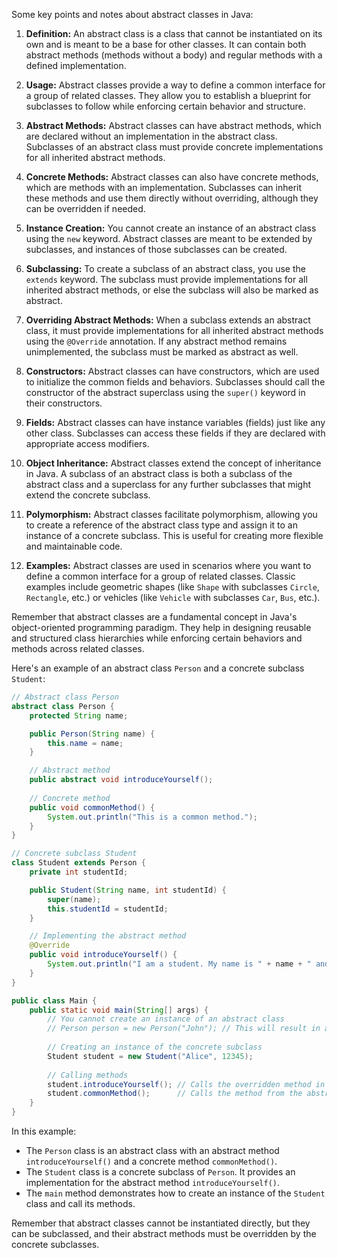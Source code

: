 Some key points and notes about abstract classes in Java:

1. **Definition:** An abstract class is a class that cannot be instantiated on its own and is meant to be a base for other classes. It can contain both abstract methods (methods without a body) and regular methods with a defined implementation.

2. **Usage:** Abstract classes provide a way to define a common interface for a group of related classes. They allow you to establish a blueprint for subclasses to follow while enforcing certain behavior and structure.

3. **Abstract Methods:** Abstract classes can have abstract methods, which are declared without an implementation in the abstract class. Subclasses of an abstract class must provide concrete implementations for all inherited abstract methods.

4. **Concrete Methods:** Abstract classes can also have concrete methods, which are methods with an implementation. Subclasses can inherit these methods and use them directly without overriding, although they can be overridden if needed.

5. **Instance Creation:** You cannot create an instance of an abstract class using the `new` keyword. Abstract classes are meant to be extended by subclasses, and instances of those subclasses can be created.

6. **Subclassing:** To create a subclass of an abstract class, you use the `extends` keyword. The subclass must provide implementations for all inherited abstract methods, or else the subclass will also be marked as abstract.

7. **Overriding Abstract Methods:** When a subclass extends an abstract class, it must provide implementations for all inherited abstract methods using the `@Override` annotation. If any abstract method remains unimplemented, the subclass must be marked as abstract as well.

8. **Constructors:** Abstract classes can have constructors, which are used to initialize the common fields and behaviors. Subclasses should call the constructor of the abstract superclass using the `super()` keyword in their constructors.

9. **Fields:** Abstract classes can have instance variables (fields) just like any other class. Subclasses can access these fields if they are declared with appropriate access modifiers.

10. **Object Inheritance:** Abstract classes extend the concept of inheritance in Java. A subclass of an abstract class is both a subclass of the abstract class and a superclass for any further subclasses that might extend the concrete subclass.

11. **Polymorphism:** Abstract classes facilitate polymorphism, allowing you to create a reference of the abstract class type and assign it to an instance of a concrete subclass. This is useful for creating more flexible and maintainable code.

12. **Examples:** Abstract classes are used in scenarios where you want to define a common interface for a group of related classes. Classic examples include geometric shapes (like `Shape` with subclasses `Circle`, `Rectangle`, etc.) or vehicles (like `Vehicle` with subclasses `Car`, `Bus`, etc.).

Remember that abstract classes are a fundamental concept in Java's object-oriented programming paradigm. They help in designing reusable and structured class hierarchies while enforcing certain behaviors and methods across related classes.

Here's an example of an abstract class `Person` and a concrete subclass `Student`:

```java
// Abstract class Person
abstract class Person {
    protected String name;

    public Person(String name) {
        this.name = name;
    }

    // Abstract method
    public abstract void introduceYourself();
    
    // Concrete method
    public void commonMethod() {
        System.out.println("This is a common method.");
    }
}

// Concrete subclass Student
class Student extends Person {
    private int studentId;

    public Student(String name, int studentId) {
        super(name);
        this.studentId = studentId;
    }

    // Implementing the abstract method
    @Override
    public void introduceYourself() {
        System.out.println("I am a student. My name is " + name + " and my student ID is " + studentId + ".");
    }
}

public class Main {
    public static void main(String[] args) {
        // You cannot create an instance of an abstract class
        // Person person = new Person("John"); // This will result in an error
        
        // Creating an instance of the concrete subclass
        Student student = new Student("Alice", 12345);
        
        // Calling methods
        student.introduceYourself(); // Calls the overridden method in Student class
        student.commonMethod();      // Calls the method from the abstract class
    }
}
```

In this example:

- The `Person` class is an abstract class with an abstract method `introduceYourself()` and a concrete method `commonMethod()`.
- The `Student` class is a concrete subclass of `Person`. It provides an implementation for the abstract method `introduceYourself()`.
- The `main` method demonstrates how to create an instance of the `Student` class and call its methods.

Remember that abstract classes cannot be instantiated directly, but they can be subclassed, and their abstract methods must be overridden by the concrete subclasses.